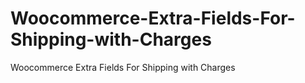 # Woocommerce-Extra-Fields-For-Shipping-with-Charges
Woocommerce Extra Fields For Shipping with Charges

